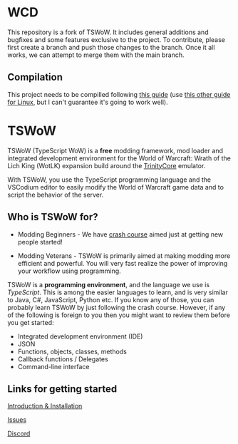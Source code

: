 # WCD
This repository is a fork of TSWoW. It includes general additions and bugfixes and some features exclusive to the project. 
To contribute, please first create a branch and push those changes to the branch. Once it all works, we can attempt to merge them with the main branch.

## Compilation
This project needs to be compilled following [this guide](https://tswow.github.io/tswow-wiki/install/compiling.html) (use [this other guide for Linux](https://tswow.github.io/tswow-wiki/install/compiling-linux.html), but I can't guarantee it's going to work well).

# TSWoW

TSWoW (TypeScript WoW) is a **free** modding framework, mod loader and integrated development environment for the World of Warcraft: Wrath of the Lich King (WotLK) expansion build around the [TrinityCore](https://github.com/trinitycore/trinitycore) emulator.

With TSWoW, you use the TypeScript programming language and the VSCodium editor to easily modify the World of Warcraft game data and to script the behavior of the server.

## Who is TSWoW for?

- Modding Beginners - We have [crash course](https://tswow.github.io/tswow-wiki/) aimed just at getting new people started!

- Modding Veterans - TSWoW is primarily aimed at making modding more efficient and powerful. You will very fast realize the power of improving your workflow using programming.

TSWoW is a **programming environment**, and the language we use is _TypeScript_. This is among the easier languages to learn, and is very similar to Java, C#, JavaScript, Python etc. If you know any of those, you can probably learn TSWoW by just following the crash course. However, if any of the following is foreign to you then you might want to review them before you get started:

- Integrated development environment (IDE)
- JSON
- Functions, objects, classes, methods
- Callback functions / Delegates
- Command-line interface

## Links for getting started

[Introduction & Installation](https://tswow.github.io/tswow-wiki/)

[Issues](https://github.com/tswow/tswow/issues)

[Discord](https://discord.gg/M89n6TZh9x)
